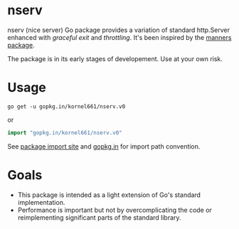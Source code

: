 nserv
=====

nserv (nice server) Go package provides a variation of standard http.Server enhanced with *graceful exit* and *throttling*.
It's been inspired by the [manners package](https://github.com/braintree/manners).

The package is in its early stages of developement. Use at your own risk.


Usage
=====

```
go get -u gopkg.in/kornel661/nserv.v0
```
or
```go
import "gopkg.in/kornel661/nserv.v0"
```
See [package import site](http://gopkg.in/kornel661/nserv.v0) and [gopkg.in](http://labix.org/gopkg.in) for import path convention.


Goals
=====

* This package is intended as a light extension of Go's standard implementation.
* Performance is important but not by overcomplicating the code or reimplementing significant parts of the standard library.
